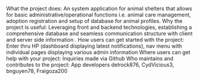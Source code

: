 What the project does:
An system application for animal shelters that allows for basic administrative/operational functions i.e. animal care management, adoption registration and setup of database for animal profiles.
Why the project is useful:
Leveraging front and backend technologies, establishing a comprehensive database and seamless communication structure with client and server side information .
How users can get started with the project:
Enter thru HP (dashboard displaying latest notifications), nav menu with individual pages displaying various admin information
Where users can get help with your project:
Inquiries made via Github
Who maintains and contributes to the project: 
App developers delrock876, CydVicious3, bnguyen78, Fraigoza200